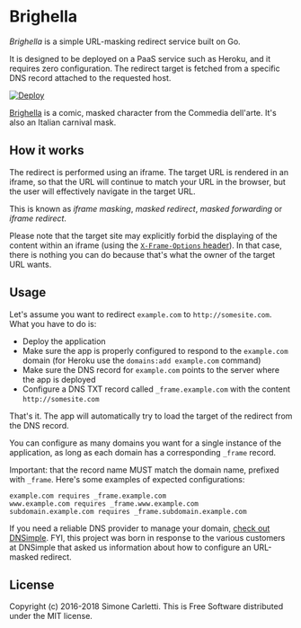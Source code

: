 # Brighella

_Brighella_ is a simple URL-masking redirect service built on Go.

It is designed to be deployed on a PaaS service such as Heroku, and it requires zero configuration. The redirect target is fetched from a specific DNS record attached to the requested host.

[![Deploy](https://www.herokucdn.com/deploy/button.svg)](https://heroku.com/deploy?template=https://github.com/weppos/brighella)

[Brighella](https://en.wikipedia.org/wiki/Brighella) is a comic, masked character from the Commedia dell'arte. It's also an Italian carnival mask.

## How it works

The redirect is performed using an iframe. The target URL is rendered in an iframe, so that the URL will continue to match your URL in the browser, but the user will effectively navigate in the target URL.

This is known as _iframe masking_, _masked redirect_, _masked forwarding_ or _iframe redirect_.

Please note that the target site may explicitly forbid the displaying of the content within an iframe (using the [`X-Frame-Options` header](https://developer.mozilla.org/en-US/docs/Web/HTTP/X-Frame-Options)). In that case, there is nothing you can do because that's what the owner of the target URL wants.

## Usage

Let's assume you want to redirect `example.com` to `http://somesite.com`. What you have to do is:

- Deploy the application
- Make sure the app is properly configured to respond to the `example.com` domain (for Heroku use the `domains:add example.com` command)
- Make sure the DNS record for `example.com` points to the server where the app is deployed
- Configure a DNS TXT record called `_frame.example.com` with the content `http://somesite.com`

That's it. The app will automatically try to load the target of the redirect from the DNS record.

You can configure as many domains you want for a single instance of the application, as long as each domain has a corresponding `_frame` record.

Important: that the record name MUST match the domain name, prefixed with `_frame`. Here's some examples of expected configurations:

```
example.com requires _frame.example.com
www.example.com requires _frame.www.example.com
subdomain.example.com requires _frame.subdomain.example.com
```

If you need a reliable DNS provider to manage your domain, [check out DNSimple](https://dnsimple.com/). FYI, this project was born in response to the various customers at DNSimple that asked us information about how to configure an URL-masked redirect.


## License

Copyright (c) 2016-2018 Simone Carletti. This is Free Software distributed under the MIT license.
